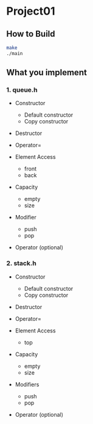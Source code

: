 # Project01

## How to Build

```bash
make
./main
```

## What you implement

### 1. queue.h

- Constructor
    - Default constructor
    - Copy constructor

- Destructor

- Operator=

- Element Access
    - front
    - back

- Capacity
    - empty
    - size

- Modifier
    - push
    - pop

- Operator (optional)

### 2. stack.h

- Constructor
    - Default constructor
    - Copy constructor

- Destructor

- Operator=

- Element Access
    - top

- Capacity
    - empty
    - size

- Modifiers
    - push
    - pop

- Operator (optional)
